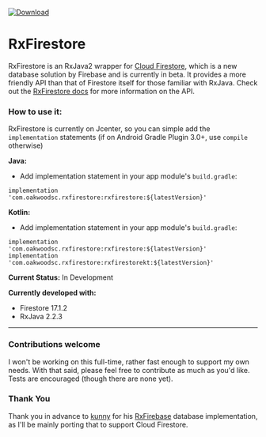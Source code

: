 [ ![Download](https://api.bintray.com/packages/oakwoodsc/maven/RxFirestore/images/download.svg) ](https://bintray.com/oakwoodsc/maven/RxFirestore/_latestVersion)
# RxFirestore
RxFirestore is an RxJava2 wrapper for [Cloud Firestore](https://firebase.google.com/docs/firestore/), which is a new database solution by Firebase and is currently in beta. It provides a more friendly API than that of Firestore itself for those familiar with RxJava. Check out the [RxFirestore docs](https://github.com/btrautmann/RxFirestore/blob/master/RxFirestoreDocs.md) for more information on the API.

### How to use it:
RxFirestore is currently on Jcenter, so you can simple add the `implementation` statements (if on Android Gradle Plugin 3.0+, use `compile` otherwise) 

**Java:**
- Add implementation statement in your app module's `build.gradle`:
```
implementation 'com.oakwoodsc.rxfirestore:rxfirestore:${latestVersion}'
```

**Kotlin:**
- Add implementation statement in your app module's `build.gradle`:
```
implementation 'com.oakwoodsc.rxfirestore:rxfirestore:${latestVersion}'
implementation 'com.oakwoodsc.rxfirestore:rxfirestorekt:${latestVersion}'
```

**Current Status:** In Development

**Currently developed with:**
- Firestore 17.1.2
- RxJava 2.2.3

___

### Contributions welcome
I won't be working on this full-time, rather fast enough to support my own needs. With that said, please feel free to contribute as much as you'd like. Tests are encouraged (though there are none yet).

### Thank You
Thank you in advance to [kunny](https://github.com/kunny) for his [RxFirebase](https://github.com/kunny/RxFirebase)  database implementation, as I'll be mainly porting that to support Cloud Firestore.
